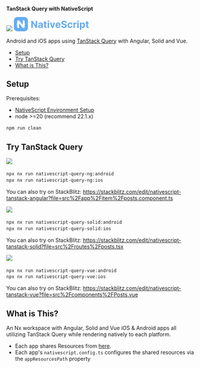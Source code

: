 **TanStack Query with NativeScript**

<img src="https://encrypted-tbn0.gstatic.com/images?q=tbn:ANd9GcSgos9rHiIGdMrOu6SHJK_I8yJ2x9MCQ_iZgA&usqp=CAU" width="100"/> 

<img src="https://raw.githubusercontent.com/NativeScript/artwork/main/logo/export/NativeScript_Logo_Wide_White_Blue_Rounded_Blue.png" width="200"/> 

Android and iOS apps using [TanStack Query](https://tanstack.com/query/latest) with Angular, Solid and Vue.

- [Setup](#setup)
- [Try TanStack Query](#try-tanstack-query)
- [What is This?](#what-is-this)

## Setup

Prerequisites:
- [NativeScript Environment Setup](https://docs.nativescript.org/environment-setup.html)
- node >=20 (recommend 22.1.x)

```bash
npm run clean
```

## Try TanStack Query

<img src="https://logosandtypes.com/wp-content/uploads/2024/01/angular.svg" width="60"/>

```bash
npx nx run nativescript-query-ng:android
npx nx run nativescript-query-ng:ios
```

You can also try on StackBlitz: https://stackblitz.com/edit/nativescript-tanstack-angular?file=src%2Fapp%2Fitem%2Fposts.component.ts

<img src="https://www.solidjs.com/img/logo/without-wordmark/logo.png" width="60"/>

```bash
npx nx run nativescript-query-solid:android
npx nx run nativescript-query-solid:ios
```

You can also try on StackBlitz: https://stackblitz.com/edit/nativescript-tanstack-solid?file=src%2Froutes%2Fposts.tsx

<img src="https://upload.wikimedia.org/wikipedia/commons/thumb/9/95/Vue.js_Logo_2.svg/1024px-Vue.js_Logo_2.svg.png?20170919082558" width="60"/>

```bash
npx nx run nativescript-query-vue:android
npx nx run nativescript-query-vue:ios
```

You can also try on StackBlitz: https://stackblitz.com/edit/nativescript-tanstack-vue?file=src%2Fcomponents%2FPosts.vue

## What is This?

An Nx workspace with Angular, Solid and Vue iOS & Android apps all utilizing TanStack Query while rendering natively to each platform.

- Each app shares Resources from [here](tools/App_Resources).
- Each app's `nativescript.config.ts` configures the shared resources via the `appResourcesPath` property
